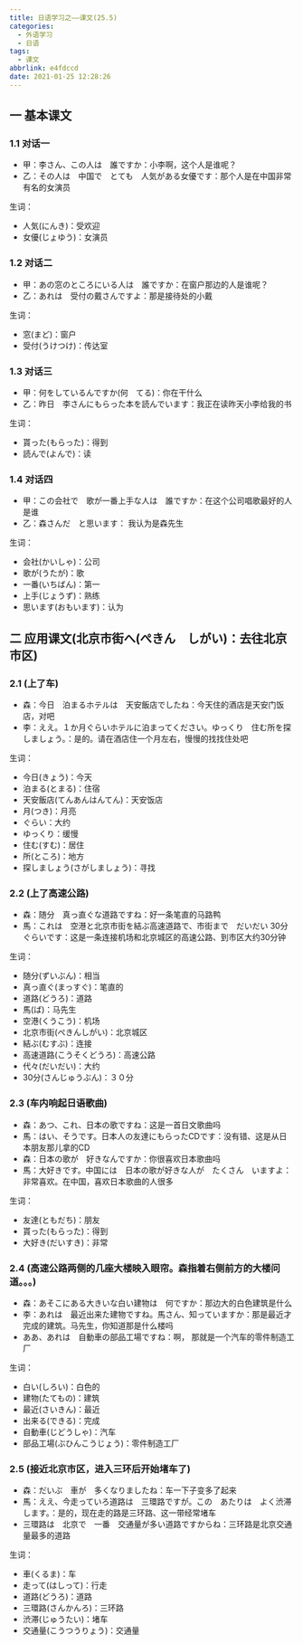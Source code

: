 ```yaml
---
title: 日语学习之——课文(25.5)
categories:
  - 外语学习
  - 日语
tags:
  - 课文
abbrlink: e4fdccd
date: 2021-01-25 12:28:26
---
```

## 一 基本课文

### 1.1 对话一

* 甲：李さん、この人は　誰ですか：小李啊，这个人是谁呢？
* 乙：その人は　中国で　とても　人気がある女優です：那个人是在中国非常有名的女演员

生词：

* 人気(にんき)：受欢迎
* 女優(じょゆう)：女演员

<!--more-->

### 1.2 对话二

* 甲：あの窓のところにいる人は　誰ですか：在窗户那边的人是谁呢？
* 乙：あれは　受付の戴さんですよ：那是接待处的小戴

生词：

* 窓(まど)：窗户
* 受付(うけつけ)：传达室

### 1.3 对话三

* 甲：何をしているんですか(何　てる)：你在干什么
* 乙：昨日　李さんにもらった本を読んでいます：我正在读昨天小李给我的书

生词：

* 貰った(もらった)：得到
* 読んで(よんで)：读

### 1.4 对话四

* 甲：この会社で　歌が一番上手な人は　誰ですか：在这个公司唱歌最好的人是谁
* 乙：森さんだ　と思います： 我认为是森先生

生词：

* 会社(かいしゃ)：公司
* 歌が(うたが)：歌
* 一番(いちばん)：第一
* 上手(じょうず)：熟练
* 思います(おもいます)：认为

## 二 应用课文(北京市街へ(ぺきん　しがい)：去往北京市区)

### 2.1 (上了车)

* 森：今日　泊まるホテルは　天安飯店でしたね：今天住的酒店是天安门饭店，对吧
* 李：ええ。１か月ぐらいホテルに泊まってください。ゆっくり　住む所を探しましょう。：是的。请在酒店住一个月左右，慢慢的找找住处吧

生词：

* 今日(きょう)：今天
* 泊まる(とまる)：住宿
* 天安飯店(てんあんはんてん)：天安饭店
* 月(つき)：月亮
* ぐらい：大约
* ゆっくり：缓慢
* 住む(すむ)：居住
* 所(ところ)：地方
* 探しましょう(さがしましょう)：寻找

### 2.2 (上了高速公路)

* 森：随分　真っ直ぐな道路ですね：好一条笔直的马路鸭
* 馬：これは　空港と北京市街を結ぶ高速道路で、市街まで　だいだい 30分ぐらいです：这是一条连接机场和北京城区的高速公路、到市区大约30分钟

生词：

* 随分(ずいぶん)：相当
* 真っ直ぐ(まっすぐ)：笔直的
* 道路(どうろ)：道路
* 馬(ば)：马先生
* 空港(くうこう)：机场
* 北京市街(ぺきんしがい)：北京城区
* 結ぶ(むすぶ)：连接
* 高速道路(こうそくどうろ)：高速公路
* 代々(だいだい)：大约
* 30分(さんじゅうぶん)：３０分

### 2.3 (车内响起日语歌曲)

* 森：あつ、これ、日本の歌ですね：这是一首日文歌曲吗
* 馬：はい、そうです。日本人の友達にもらったCDです：没有错、这是从日本朋友那儿拿的CD
* 森：日本の歌が　好きなんですか：你很喜欢日本歌曲吗
* 馬：大好きです。中国には　日本の歌が好きな人が　たくさん　いますよ：非常喜欢。在中国，喜欢日本歌曲的人很多 

生词：

* 友達(ともだち)：朋友
* 貰った(もらった)：得到
* 大好き(だいすき)：非常 

### 2.4 (高速公路两侧的几座大楼映入眼帘。森指着右侧前方的大楼问道。。。)

* 森：あそこにある大きいな白い建物は　何ですか：那边大的白色建筑是什么
* 李：あれは　最近出来た建物ですね。馬さん、知っていますか：那是最近才完成的建筑。马先生，你知道那是什么楼吗
* ああ、あれは　自動車の部品工場ですね：啊， 那就是一个汽车的零件制造工厂

生词：

* 白い(しろい)：白色的
* 建物(たてもの)：建筑
* 最近(さいきん)：最近
* 出来る(できる)：完成
* 自動車(じどうしゃ)：汽车
* 部品工場(ぶひんこうじょう)：零件制造工厂

### 2.5 (接近北京市区，进入三环后开始堵车了)

* 森：だいぶ　車が　多くなりましたね：车一下子变多了起来
* 馬：ええ、今走っていろ道路は　三環路ですが。この　あたりは　よく渋滞します。：是的，现在走的路是三环路、这一带经常堵车
* 三環路は　北京で　一番　交通量が多い道路ですからね：三环路是北京交通量最多的道路

生词：

* 車(くるま)：车
* 走って(はしって)：行走
* 道路(どうろ)：道路
* 三環路(さんかんろ)：三环路
* 渋滞(じゅうたい)：堵车
* 交通量(こうつうりょう)：交通量